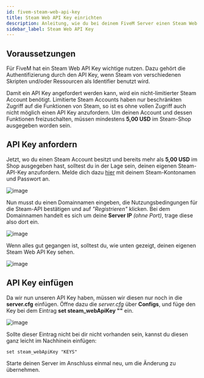 ```yaml
---
id: fivem-steam-web-api-key
title: Steam Web API Key einrichten
description: Anleitung, wie du bei deinem FiveM Server einen Steam Web API Key einrichtest - ZAP-Hosting.com Dokumentation
sidebar_label: Steam Web API Key
---
```


## Voraussetzungen

Für FiveM hat ein Steam Web API Key wichtige nutzen. Dazu gehört die Authentifizierung durch den API Key, wenn Steam von verschiedenen Skripten und/oder Ressourcen als Identifier benutzt wird.

Damit ein API Key angefordert werden kann, wird ein nicht-limitierter Steam Account benötigt. Limitierte Steam Accounts haben nur beschränkten Zugriff auf die Funktionen von Steam, so ist es ohne vollen Zugriff auch nicht möglich einen API Key anzufordern. Um deinen Account und dessen Funktionen freizuschalten, müssen mindestens **5,00 USD** im Steam-Shop ausgegeben worden sein.


## API Key anfordern

Jetzt, wo du einen Steam Account besitzt und bereits mehr als **5,00 USD** im Shop ausgegeben hast, solltest du in der Lage sein, deinen eigenen Steam-API-Key anzufordern. Melde dich dazu [hier](https://steamcommunity.com/dev/apikey) mit deinem Steam-Kontonamen und Passwort an.

![image](https://user-images.githubusercontent.com/115637675/195389732-939c0a8e-f011-4242-8048-97bb51122a58.png)

Nun musst du einen Domainnamen eingeben, die Nutzungsbedingungen für die Steam-API bestätigen und auf *"Registrieren"* klicken.
Bei dem Domainnamen handelt es sich um deine **Server IP** *(ohne Port)*, trage diese also dort ein.

![image](https://user-images.githubusercontent.com/115637675/195401735-0615a6e3-ea01-4a77-97ce-f91d3d753bee.png)

Wenn alles gut gegangen ist, solltest du, wie unten gezeigt, deinen eigenen Steam Web API Key sehen.

![image](https://user-images.githubusercontent.com/115637675/195397282-c79aff45-2e38-49f9-bf1a-3efd563b3294.png)


## API Key einfügen

Da wir nun unseren API Key haben, müssen wir diesen nur noch in die **server.cfg** einfügen.
Öffne dazu die *server.cfg* über **Configs**, und füge den Key bei dem Eintrag **set steam_webApiKey ""** ein.

![image](https://user-images.githubusercontent.com/115637675/195388724-bdbf700a-a636-45d2-9a21-92b1e2af304a.png)

Sollte dieser Eintrag nicht bei dir nicht vorhanden sein, kannst du diesen ganz leicht im Nachhinein einfügen:
```
set steam_webApiKey "KEYS"
```

Starte deinen Server im Anschluss einmal neu, um die Änderung zu übernehmen. 
